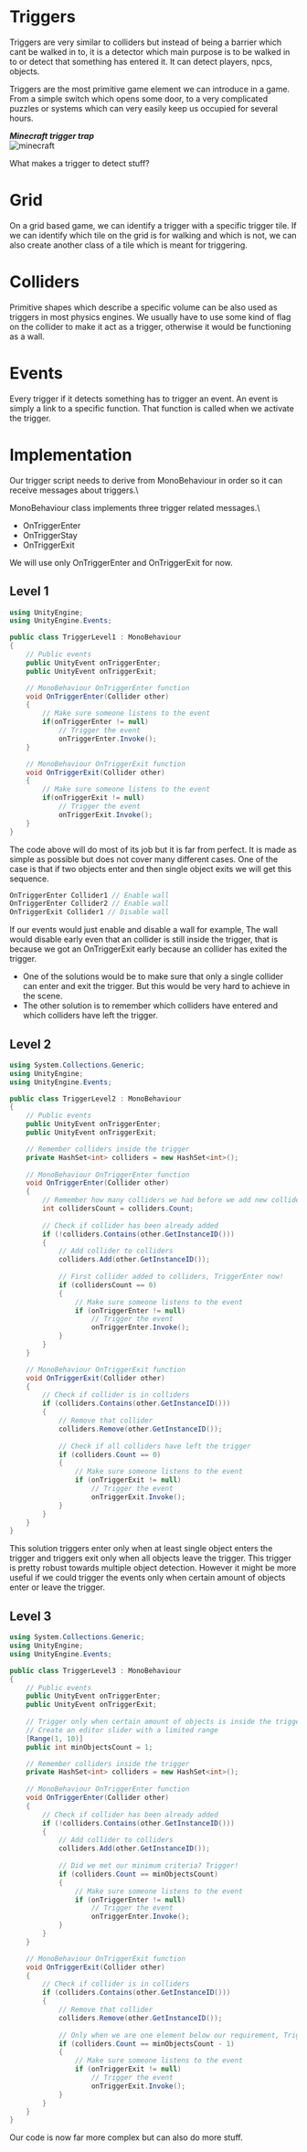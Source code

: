 # Triggers
Triggers are very similar to colliders but instead of being a barrier which cant be walked in to, it is a detector which main purpose is to be walked in to or detect that something has entered it. It can detect players, npcs, objects.

Triggers are the most primitive game element we can introduce in a game. From a simple switch which opens some door, to a very complicated puzzles or systems which can very easily keep us occupied for several hours.

***Minecraft trigger trap***\
![minecraft](../../img/minecraft_trap.gif)


What makes a trigger to detect stuff?
# Grid
On a grid based game, we can identify a trigger with a specific trigger tile. If we can identify which tile on the grid is for walking and which is not, we can also create another class of a tile which is meant for triggering.

# Colliders
Primitive shapes which describe a specific volume can be also used as triggers in most physics engines. We usually have to use some kind of flag on the collider to make it act as a trigger, otherwise it would be functioning as a wall.

# Events
Every trigger if it detects something has to trigger an event. An event is simply a link to a specific function. That function is called when we activate the trigger.

# Implementation
Our trigger script needs to derive from MonoBehaviour in order so it can receive messages about triggers.\ 

MonoBehaviour class implements three trigger related messages.\ 
- OnTriggerEnter
- OnTriggerStay
- OnTriggerExit

We will use only OnTriggerEnter and OnTriggerExit for now.
## Level 1

```csharp
using UnityEngine;
using UnityEngine.Events;

public class TriggerLevel1 : MonoBehaviour
{
    // Public events 
    public UnityEvent onTriggerEnter;
    public UnityEvent onTriggerExit;

    // MonoBehaviour OnTriggerEnter function
    void OnTriggerEnter(Collider other)
    {
        // Make sure someone listens to the event
        if(onTriggerEnter != null)
            // Trigger the event
            onTriggerEnter.Invoke();
    }

    // MonoBehaviour OnTriggerExit function
    void OnTriggerExit(Collider other)
    {
        // Make sure someone listens to the event
        if(onTriggerExit != null)
            // Trigger the event
            onTriggerExit.Invoke();
    }
}
```

The code above will do most of its job but it is far from perfect. It is made as simple as possible but does not cover many different cases. One of the case is that if two objects enter and then single object exits we will get this sequence.

```csharp
OnTriggerEnter Collider1 // Enable wall
OnTriggerEnter Collider2 // Enable wall
OnTriggerExit Collider1 // Disable wall
```

If our events would just enable and disable a wall for example, The wall would disable early even that an collider is still inside the trigger, that is because we got an OnTriggerExit early because an collider has exited the trigger. 

- One of the solutions would be to make sure that only a single collider can enter and exit the trigger. But this would be very hard to achieve in the scene.
- The other solution is to remember which colliders have entered and which colliders have left the trigger.
## Level 2

```csharp
using System.Collections.Generic;
using UnityEngine;
using UnityEngine.Events;

public class TriggerLevel2 : MonoBehaviour
{
    // Public events 
    public UnityEvent onTriggerEnter;
    public UnityEvent onTriggerExit;

    // Remember colliders inside the trigger
    private HashSet<int> colliders = new HashSet<int>();
    
    // MonoBehaviour OnTriggerEnter function
    void OnTriggerEnter(Collider other)
    {
        // Remember how many colliders we had before we add new collider
        int collidersCount = colliders.Count;
        
        // Check if collider has been already added
        if (!colliders.Contains(other.GetInstanceID()))
        {
            // Add collider to colliders
            colliders.Add(other.GetInstanceID());
            
            // First collider added to colliders, TriggerEnter now!
            if (collidersCount == 0)
            {
                // Make sure someone listens to the event
                if (onTriggerEnter != null)
                    // Trigger the event
                    onTriggerEnter.Invoke();
            }
        }
    }

    // MonoBehaviour OnTriggerExit function
    void OnTriggerExit(Collider other)
    {
        // Check if collider is in colliders
        if (colliders.Contains(other.GetInstanceID()))
        {
            // Remove that collider
            colliders.Remove(other.GetInstanceID());
            
            // Check if all colliders have left the trigger
            if (colliders.Count == 0)
            {
                // Make sure someone listens to the event
                if (onTriggerExit != null)
                    // Trigger the event
                    onTriggerExit.Invoke();
            }
        }
    }
}
```

This solution triggers enter only when at least single object enters the trigger
and triggers exit only when all objects leave the trigger. 
This trigger is pretty robust towards multiple object detection.
However it might be more useful if we could trigger the events only when certain amount of objects enter or leave the trigger. 

## Level 3

```csharp
using System.Collections.Generic;
using UnityEngine;
using UnityEngine.Events;

public class TriggerLevel3 : MonoBehaviour
{
    // Public events 
    public UnityEvent onTriggerEnter;
    public UnityEvent onTriggerExit;
    
    // Trigger only when certain amount of objects is inside the trigger
    // Create an editor slider with a limited range
    [Range(1, 10)]
    public int minObjectsCount = 1;

    // Remember colliders inside the trigger
    private HashSet<int> colliders = new HashSet<int>();
    
    // MonoBehaviour OnTriggerEnter function
    void OnTriggerEnter(Collider other)
    {
        // Check if collider has been already added
        if (!colliders.Contains(other.GetInstanceID()))
        {
            // Add collider to colliders
            colliders.Add(other.GetInstanceID());
            
            // Did we met our minimum criteria? Trigger! 
            if (colliders.Count == minObjectsCount)
            {
                // Make sure someone listens to the event
                if (onTriggerEnter != null)
                    // Trigger the event
                    onTriggerEnter.Invoke();
            }
        }
    }

    // MonoBehaviour OnTriggerExit function
    void OnTriggerExit(Collider other)
    {
        // Check if collider is in colliders
        if (colliders.Contains(other.GetInstanceID()))
        {
            // Remove that collider
            colliders.Remove(other.GetInstanceID());
            
            // Only when we are one element below our requirement, Trigger! 
            if (colliders.Count == minObjectsCount - 1)
            {
                // Make sure someone listens to the event
                if (onTriggerExit != null)
                    // Trigger the event
                    onTriggerExit.Invoke();
            }
        }
    }
}
```

Our code is now far more complex but can also do more stuff.